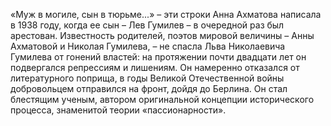 <!--2017-02-21 20:10:32-->
«Муж в могиле, сын в тюрьме...» – эти строки Анна Ахматова написала в 1938 году, когда ее сын – Лев Гумилев – в очередной раз был арестован.
Известность родителей, поэтов мировой величины – Анны Ахматовой и Николая Гумилева, – не спасла Льва Николаевича Гумилева от гонений властей: на протяжении почти двадцати лет он подвергался репрессиям и лишениям. Он намеренно отказался от литературного поприща, в годы Великой Отечественной войны добровольцем отправился на фронт, дойдя до Берлина. Он стал блестящим ученым, автором оригинальной концепции исторического процесса, знаменитой теории «пассионарности».
